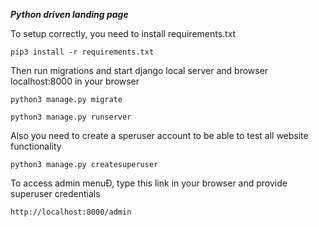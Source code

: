 _**Python driven landing page**_

To setup correctly, you need to install requirements.txt

`pip3 install -r requirements.txt`

Then run migrations and start django local server and browser localhost:8000 in your browser

`python3 manage.py migrate`

`python3 manage.py runserver`

Also you need to create a speruser account to be able to test all website functionality

`python3 manage.py createsuperuser`

To access admin menuÐ, type this link in your browser and provide superuser credentials

`http://localhost:8000/admin`
